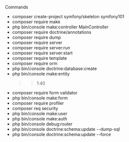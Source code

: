 Commands

- composer create-project symfony/skeleton symfony101
- composer require make
- php bin/console make:controller MainController
- composer require doctrine/annotations
- composer require dump
- composer require server
- composer require server:run
- composer require server:start
- composer require template
- composer require orm
- php bin/console doctrine:database:create
- php bin/console make:entity
  > > 1:40
- composer require form validator
- php bin/console make:form
- composer require profiler
- composer req security
- php bin/console make:user
- php bin/console make:auth
- php bin/console debug:router
- php bin/console doctrine:schema:update --dump-sql
- php bin/console doctrine:schema:update --force
